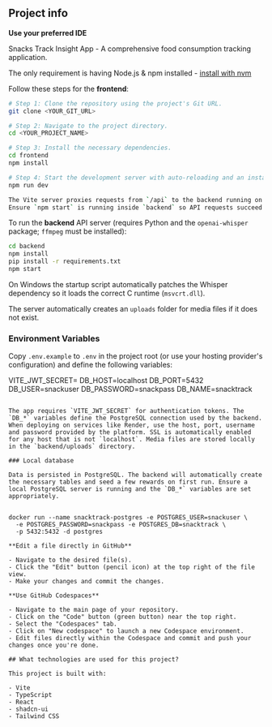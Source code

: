 

## Project info

**Use your preferred IDE**

Snacks Track Insight App - A comprehensive food consumption tracking application.

The only requirement is having Node.js & npm installed - [install with nvm](https://github.com/nvm-sh/nvm#installing-and-updating)

Follow these steps for the **frontend**:

```sh
# Step 1: Clone the repository using the project's Git URL.
git clone <YOUR_GIT_URL>

# Step 2: Navigate to the project directory.
cd <YOUR_PROJECT_NAME>

# Step 3: Install the necessary dependencies.
cd frontend
npm install

# Step 4: Start the development server with auto-reloading and an instant preview.
npm run dev

The Vite server proxies requests from `/api` to the backend running on port `4000`.
Ensure `npm start` is running inside `backend` so API requests succeed during development.
```

To run the **backend** API server (requires Python and the `openai-whisper` package; `ffmpeg` must be installed):

```sh
cd backend
npm install
pip install -r requirements.txt
npm start
```

On Windows the startup script automatically patches the Whisper dependency so it
loads the correct C runtime (`msvcrt.dll`).

The server automatically creates an `uploads` folder for media files if it does not exist.

### Environment Variables

Copy `.env.example` to `.env` in the project root (or use your hosting provider's configuration) and define the following variables:

VITE_JWT_SECRET=<your secret key>
DB_HOST=localhost
DB_PORT=5432
DB_USER=snackuser
DB_PASSWORD=snackpass
DB_NAME=snacktrack
```

The app requires `VITE_JWT_SECRET` for authentication tokens. The `DB_*` variables define the PostgreSQL connection used by the backend. When deploying on services like Render, use the host, port, username and password provided by the platform. SSL is automatically enabled for any host that is not `localhost`. Media files are stored locally in the `backend/uploads` directory.

### Local database

Data is persisted in PostgreSQL. The backend will automatically create the necessary tables and seed a few rewards on first run. Ensure a local PostgreSQL server is running and the `DB_*` variables are set appropriately.


docker run --name snacktrack-postgres -e POSTGRES_USER=snackuser \
  -e POSTGRES_PASSWORD=snackpass -e POSTGRES_DB=snacktrack \
  -p 5432:5432 -d postgres

**Edit a file directly in GitHub**

- Navigate to the desired file(s).
- Click the "Edit" button (pencil icon) at the top right of the file view.
- Make your changes and commit the changes.

**Use GitHub Codespaces**

- Navigate to the main page of your repository.
- Click on the "Code" button (green button) near the top right.
- Select the "Codespaces" tab.
- Click on "New codespace" to launch a new Codespace environment.
- Edit files directly within the Codespace and commit and push your changes once you're done.

## What technologies are used for this project?

This project is built with:

- Vite
- TypeScript
- React
- shadcn-ui
- Tailwind CSS

